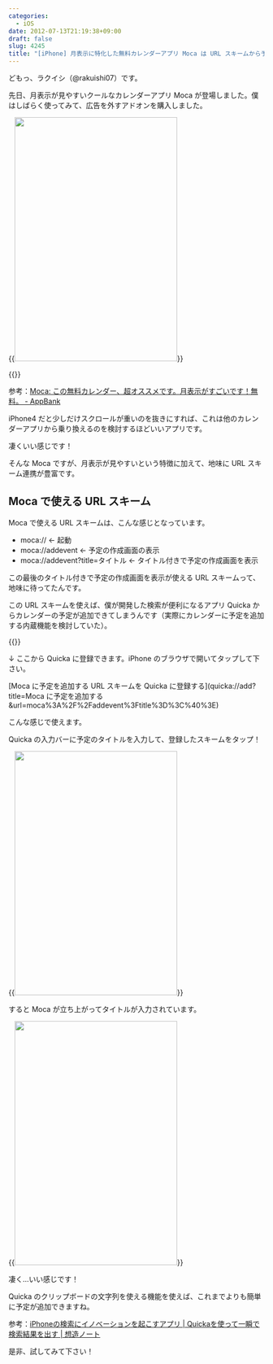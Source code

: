 ```yaml
---
categories:
  - iOS
date: 2012-07-13T21:19:38+09:00
draft: false
slug: 4245
title: "[iPhone] 月表示に特化した無料カレンダーアプリ Moca は URL スキームから予定が追加できる！"
---
```


どもっ、ラクイシ（@rakuishi07）です。

先日、月表示が見やすいクールなカレンダーアプリ Moca が登場しました。僕はしばらく使ってみて、広告を外すアドオンを購入しました。

{{<img alt="" src="/images/2012/07/4245_1.png" width="320" height="480">}}

{{<app id="533031474" title="月特化カレンダー Moca 1.0.0（無料）" src="http://a3.mzstatic.com/us/r30/Purple/v4/aa/56/4e/aa564e67-bada-554e-b210-774e51108e28/mza_7937347212420215050.100x100-75.png">}}

参考：[Moca: この無料カレンダー、超オススメです。月表示がすごいです！無料。 - AppBank](http://www.appbank.net/2012/07/12/iphone-application/441159.php)

iPhone4 だと少しだけスクロールが重いのを抜きにすれば、これは他のカレンダーアプリから乗り換えるのを検討するほどいいアプリです。

凄くいい感じです！

そんな Moca ですが、月表示が見やすいという特徴に加えて、地味に URL スキーム連携が豊富です。

## Moca で使える URL スキーム

Moca で使える URL スキームは、こんな感じとなっています。

* moca:// ← 起動
* moca://addevent ← 予定の作成画面の表示
* moca://addevent?title=タイトル ← タイトル付きで予定の作成画面を表示

この最後のタイトル付きで予定の作成画面を表示が使える URL スキームって、地味に待ってたんです。

この URL スキームを使えば、僕が開発した検索が便利になるアプリ Quicka からカレンダーの予定が追加できてしまうんです（実際にカレンダーに予定を追加する内蔵機能を検討していた）。

{{<app id="511606108" title="Quicka 1.5（￥85）" src="http://a5.mzstatic.com/us/r1000/067/Purple/v4/8b/0f/8d/8b0f8d9e-83f6-3a80-3b09-cea66e385703/mza_3687391537383478282.100x100-75.png">}}

↓ ここから Quicka に登録できます。iPhone のブラウザで開いてタップして下さい。

[Moca に予定を追加する URL スキームを Quicka に登録する](quicka://add?title=Moca に予定を追加する&url=moca%3A%2F%2Faddevent%3Ftitle%3D%3C%40%3E)

こんな感じで使えます。

Quicka の入力バーに予定のタイトルを入力して、登録したスキームをタップ！

{{<img alt="" src="/images/2012/07/4245_2.png" width="320" height="480">}}

すると Moca が立ち上がってタイトルが入力されています。

{{<img alt="" src="/images/2012/07/4245_3.png" width="320" height="480">}}

凄く...いい感じです！

Quicka のクリップボードの文字列を使える機能を使えば、これまでよりも簡単に予定が追加できますね。

参考：[iPhoneの検索にイノベーションを起こすアプリ | Quickaを使って一瞬で検索結果を出す | 想造ノート](http://souzou.fuzimoto.info/2012/03/iphone-quicka.html)

是非、試してみて下さい！
